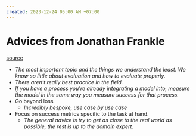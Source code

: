 ```yaml
---
created: 2023-12-24 05:00 AM +07:00
---
```


# Advices from Jonathan Frankle 
[source](https://www.wandb.courses/courses/take/training-fine-tuning-LLMs/lessons/49183080-q-a)
- _The most important topic and the things we understand the least. We know so little about evaluation and how to evaluate properly._ 
- _There aren't really best practice in the field._
- _If you have a process you're already integrating a model into, measure the model in the same way you measure success for that process._
- Go beyond loss
	- _Incredibly bespoke, use case by use case_
- Focus on success metrics specific to the task at hand.
	- _The general advice is try to get as close to the real world as possible, the rest is up to the domain expert._